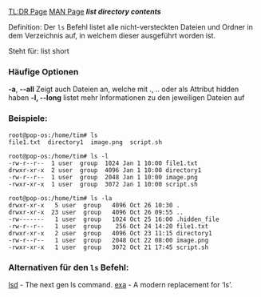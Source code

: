 [TL:DR Page](https://github.com/tldr-pages/tldr/blob/main/pages/common/ls.md)
[MAN Page](https://man7.org/linux/man-pages/man1/ls.1.html)
***list directory contents***

Definition: Der `ls` Befehl listet alle nicht-versteckten Dateien und Ordner in dem Verzeichnis auf, in welchem dieser ausgeführt worden ist.

Steht für: list short

### Häufige Optionen
**-a**, **--all**
	 Zeigt auch Dateien an, welche mit ., .. oder als Attribut hidden haben
**-l, --long**
	listet mehr Informationen zu den jeweiligen Dateien auf
	
### Beispiele:
```
root@pop-os:/home/tim# ls
file1.txt  directory1  image.png  script.sh
```

```
root@pop-os:/home/tim# ls -l
-rw-r--r--  1 user  group  1024 Jan 1 10:00 file1.txt
drwxr-xr-x  2 user  group  4096 Jan 1 10:00 directory1
-rw-r--r--  1 user  group  2048 Jan 1 10:00 image.png
-rwxr-xr-x  1 user  group  3072 Jan 1 10:00 script.sh
```

```
root@pop-os:/home/tim# ls -la
drwxr-xr-x   5 user  group   4096 Oct 26 10:30 .
drwxr-xr-x  23 user  group   4096 Oct 26 09:55 ..
-rw-------   1 user  group   1024 Oct 25 16:00 .hidden_file
-rw-r--r--   1 user  group    256 Oct 24 14:20 file1.txt
drwxr-xr-x   2 user  group   4096 Oct 23 11:15 directory1
-rw-r--r--   1 user  group   2048 Oct 22 08:00 image.png
-rwxr-xr-x   1 user  group   3072 Oct 21 17:45 script.sh

```

### Alternativen für den `ls` Befehl:
[lsd](https://github.com/lsd-rs/lsd) - The next gen ls command.
[exa](https://github.com/ogham/exa) - A modern replacement for ‘ls’.